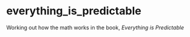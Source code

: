 # everything_is_predictable
Working out how the math works in the book, _Everything is Predictable_
